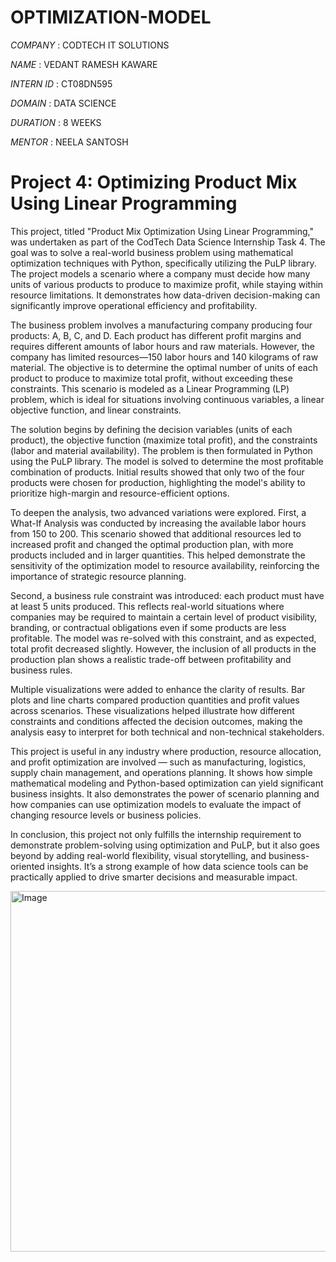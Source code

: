# OPTIMIZATION-MODEL

*COMPANY* : CODTECH IT SOLUTIONS

*NAME* : VEDANT RAMESH KAWARE

*INTERN ID* : CT08DN595

*DOMAIN* : DATA SCIENCE

*DURATION* : 8 WEEKS

*MENTOR* : NEELA SANTOSH

# Project 4: Optimizing Product Mix Using Linear Programming

This project, titled "Product Mix Optimization Using Linear Programming," was undertaken as part of the CodTech Data Science Internship Task 4. The goal was to solve a real-world business problem using mathematical optimization techniques with Python, specifically utilizing the PuLP library. The project models a scenario where a company must decide how many units of various products to produce to maximize profit, while staying within resource limitations. It demonstrates how data-driven decision-making can significantly improve operational efficiency and profitability.

The business problem involves a manufacturing company producing four products: A, B, C, and D. Each product has different profit margins and requires different amounts of labor hours and raw materials. However, the company has limited resources—150 labor hours and 140 kilograms of raw material. The objective is to determine the optimal number of units of each product to produce to maximize total profit, without exceeding these constraints. This scenario is modeled as a Linear Programming (LP) problem, which is ideal for situations involving continuous variables, a linear objective function, and linear constraints.

The solution begins by defining the decision variables (units of each product), the objective function (maximize total profit), and the constraints (labor and material availability). The problem is then formulated in Python using the PuLP library. The model is solved to determine the most profitable combination of products. Initial results showed that only two of the four products were chosen for production, highlighting the model's ability to prioritize high-margin and resource-efficient options.

To deepen the analysis, two advanced variations were explored. First, a What-If Analysis was conducted by increasing the available labor hours from 150 to 200. This scenario showed that additional resources led to increased profit and changed the optimal production plan, with more products included and in larger quantities. This helped demonstrate the sensitivity of the optimization model to resource availability, reinforcing the importance of strategic resource planning.

Second, a business rule constraint was introduced: each product must have at least 5 units produced. This reflects real-world situations where companies may be required to maintain a certain level of product visibility, branding, or contractual obligations even if some products are less profitable. The model was re-solved with this constraint, and as expected, total profit decreased slightly. However, the inclusion of all products in the production plan shows a realistic trade-off between profitability and business rules.

Multiple visualizations were added to enhance the clarity of results. Bar plots and line charts compared production quantities and profit values across scenarios. These visualizations helped illustrate how different constraints and conditions affected the decision outcomes, making the analysis easy to interpret for both technical and non-technical stakeholders.

This project is useful in any industry where production, resource allocation, and profit optimization are involved — such as manufacturing, logistics, supply chain management, and operations planning. It shows how simple mathematical modeling and Python-based optimization can yield significant business insights. It also demonstrates the power of scenario planning and how companies can use optimization models to evaluate the impact of changing resource levels or business policies.

In conclusion, this project not only fulfills the internship requirement to demonstrate problem-solving using optimization and PuLP, but it also goes beyond by adding real-world flexibility, visual storytelling, and business-oriented insights. It’s a strong example of how data science tools can be practically applied to drive smarter decisions and measurable impact.

<img width="1137" height="577" alt="Image" src="https://github.com/user-attachments/assets/29a66ef5-6865-4039-8b9e-9a842654769c" />
